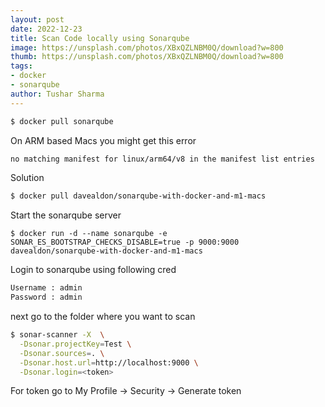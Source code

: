 ```yaml
---
layout: post
date: 2022-12-23
title: Scan Code locally using Sonarqube
image: https://unsplash.com/photos/XBxQZLNBM0Q/download?w=800
thumb: https://unsplash.com/photos/XBxQZLNBM0Q/download?w=800
tags:
- docker
- sonarqube
author: Tushar Sharma
---
```


```bash
$ docker pull sonarqube
```

On ARM based Macs you might get this error

```bash
no matching manifest for linux/arm64/v8 in the manifest list entries
```
Solution 

```bash
$ docker pull davealdon/sonarqube-with-docker-and-m1-macs
```

Start the sonarqube server

```
$ docker run -d --name sonarqube -e SONAR_ES_BOOTSTRAP_CHECKS_DISABLE=true -p 9000:9000 davealdon/sonarqube-with-docker-and-m1-macs
```

Login to sonarqube using following cred

```bash
Username : admin
Password : admin
```

next go to the folder where you want to scan


```bash
$ sonar-scanner -X  \
  -Dsonar.projectKey=Test \
  -Dsonar.sources=. \
  -Dsonar.host.url=http://localhost:9000 \
  -Dsonar.login=<token>
```

For token go to My Profile -> Security -> Generate token
